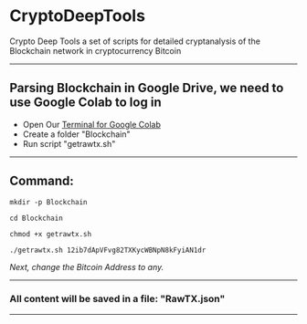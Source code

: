 # CryptoDeepTools
Crypto Deep Tools a set of scripts for detailed cryptanalysis of the Blockchain network in cryptocurrency Bitcoin 

---

## Parsing Blockchain in Google Drive, we need to use Google Colab to log in

* Open Our [Terminal for Google Colab](https://github.com/demining/TerminalGoogleColab)
* Create a folder "Blockchain" 
* Run script "getrawtx.sh"

---

## Command:

    mkdir -p Blockchain

    cd Blockchain

    chmod +x getrawtx.sh
    
    ./getrawtx.sh 12ib7dApVFvg82TXKycWBNpN8kFyiAN1dr

*Next, change the Bitcoin Address to any.*


---
### All content will be saved in a file: "RawTX.json"
---
